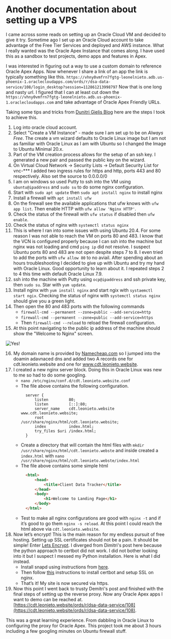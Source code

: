 # Another documentation about setting up a VPS

I came across some reads on setting up an Oracle Cloud VM and decided to give it try. Sometime ago I set up an Oracle Cloud account to take advantage of the Free Tier Services and deployed and AWS instance. What I really wanted was the Oracle Apex Instance that comes along. I have used this as a sandbox to test projects, demo apps and features in Apex. 

I was interested in figuring out a way to use a custom domain to reference Oracle Apex Apps. Now whenever I share a link of an app the link is typically something like this. 
`https://vhny0vmfrn7fgtg-leonelnieto.adb.us-phoenix-1.oraclecloudapps.com/ords/r/dsa-data-service/108/login_desktop?session=112861213998797`
Now that is one long and nasty url. I figured that I can at least cut down the `https://vhny0vmfrn7fgtg-leonelnieto.adb.us-phoenix-1.oraclecloudapps.com` and take advantage of Oracle Apex Friendly URLs. 

Taking some tips and tricks from [Dunitri Gielis Blog](https://dgielis.blogspot.com/2019/09/best-and-cheapest-oracle-apex-hosting.html) here are the steps I took to achieve this.
1. Log into oracle cloud account.
2. Select "Create a VM Instance" - made sure I am set up to be on *Always Free*. The create a vm wizard defaults to Oracle Linux image but I am not as familiar with Oracle Linux as I am with Ubuntu so I changed the Image to Ubuntu Minimal 20.x. 
3. Part of the VM creation process allows for the setup of an ssh key. I generated a new pair and passed the public key on the wizard. 
4. On Virtual Cloud Network -> Security Lists -> Default Security List for vnc-*** I added two ingress rules for https and http, ports 443 and 80 respectively. Also set the source to 0.0.0.0/0
5. I am on windows so used Putty to ssh into the VM using `ubuntu@ipaddress` and `sudo su` to do some nginx configuration.
6. Start with `sudo apt update` then `sudo apt install nginx` to install nginx
7. Install a firewall with `apt install ufw`
8. On the firewall see the available applications that ufw knows with `ufw app list`. Then enable HTTP with `ufw allow 'Nginx HTTP'`.
9. Check the status of the firewall with `ufw status` if disabled then `ufw enable`.
10. Check the status of nginx with `systemctl status nginx` 
11. This is where I ran into some issues with using Ubuntu 20.4. For some reason I was not able to reach the VM on ports 80 and 483. I know that the VCN is configured properly because I can ssh into the machine but nginx was not loading and cmd `ping ip` did not resolve. I suspect Ubuntu ports 80 and 483 are not open despite steps 7 to 8. I even tried to add the ports with `ufw allow 80` to no aviail. After spending about an hours troubleshooting I decided to give up with Ubuntu and try my hand with Oracle Linux. Good opportunity to learn about it. I repeated steps 2 to 4 this time with default Oracle Linux 7.9.
12. ssh into the machine with Putty using `ocp@ipaddress` and ssh private key, then `sudo su`. Star with `yum update`.
13. Install nginx with `yum install nginx` and start ngix with `systaemctl start ngix`. Checking the status of nginx with `systemctl status nginx` should give you a green light. 
14. Then open the 80 and 483 ports with the following commands
    - `firewall-cmd --permanent --zone=public --add-service=http`
    - `firewall-cmd --permanent --zone=public --add-service=https`
    - Then `firewall-cmd --reload` to reload the firewall configuration. 
15. At this point navigating to the public ip address of the machine should show the "Welcome to Nginx" screen.

![Yes!](https://miro.medium.com/max/810/1*7wcPoKrXNYBZYTvDcHxhhA.png)

16. My domain name is provided by [Namecheap.com](Namecheap.com) so I jumped into the doamin adavnaced dns and added two A records one for cdt.leonieto.website and one for www.cdt.leonieto.website.
17. I created a new nginx server block. Doing this in Oracle Linux was new to me so had to do some googling. 
    - `nano /etc/nginx/conf.d/cdt.leonieto.website.conf`
    - The file above contains the following configuration. 
      ```
        server {
            listen         80;
            listen         [::]:80;
            server_name    cdt.leonieto.website www.cdt.leonieto.website;
            root           /usr/share/nginx/html/cdt.leonieto.website;
            index          index.html;
            try_files $uri /index.html;
        }
      ```
    - Create a directory that will contain the html files with `mkdir /usr/share/nginx/html/cdt.leonieto.webste` and inside created a `index.html` with `nano /usr/share/nginx/html/cdt.leonieto.webste/index.html`
    - The file above contains some simple html
      ```html
        <html>
            <head>
                <title>Client Data Tracker</title>
            </head>
            <body>
                <h1>Welcome to Landing Page</h1>
            </body>
        </html>
      ```
    - Test to make all nginx configurations are good with `nginx -t` and if it’s good to go them `nginx -s reload`. At this point I could reach the html above via `cdt.leonieto.website`. 
18. Now let’s encrypt! This is the main reason for my endless pursuit of free hosting. Setting up SSL certificates should not be a pain. It should be simple! Enter [Lets Encrypt](https://letsencrypt.org/). I diverged from Dimitri's post here because the python approach to certbot did not work. I did not bother looking into it but I suspect I messed my Python installation. Here is what I did instead. 
    - Install snapd using instructions from [here](https://snapcraft.io/docs/installing-snap-on-red-hat).
    - Then follow [this](https://certbot.eff.org/lets-encrypt/centosrhel7-nginx) instructions to install certbot and setup SSL on nginx. 
    - That’s it! My site is now secured via https. 
19. Now this point I went back to trusty Demitri's post and finished with the final steps of setting up the reverse proxy. Now any Oracle Apex apps I want to demo can be reached at. [https://cdt.leonieto.website/ords/r/dsa-data-service/108](https://cdt.leonieto.website/ords/r/dsa-data-service/108). 

This was a great learning experience. From dabbling in Oracle Linux to configuring the proxy for Oracle Apex. This project took me about 3 hours including a few googling minutes on Ubuntu firewall stuff.

